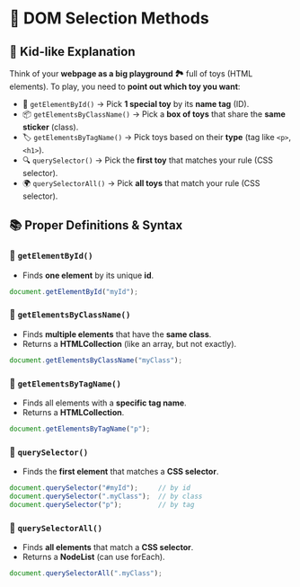 # 📖 DOM Selection Methods

## 🧒 Kid-like Explanation
Think of your **webpage as a big playground 🏞️** full of toys (HTML elements). To play, you need to **point out which toy you want**:
* 🎯 `getElementById()` → Pick **1 special toy** by its **name tag** (ID).
* 📦 `getElementsByClassName()` → Pick a **box of toys** that share the **same sticker** (class).
* 🏷️ `getElementsByTagName()` → Pick toys based on their **type** (tag like `<p>`, `<h1>`).
* 🔍 `querySelector()` → Pick the **first toy** that matches your rule (CSS selector).
* 🌍 `querySelectorAll()` → Pick **all toys** that match your rule (CSS selector).

## 📚 Proper Definitions & Syntax

### 🔹 `getElementById()`
* Finds **one element** by its unique **id**.

```javascript
document.getElementById("myId");
```

### 🔹 `getElementsByClassName()`
* Finds **multiple elements** that have the **same class**.
* Returns a **HTMLCollection** (like an array, but not exactly).

```javascript
document.getElementsByClassName("myClass");
```

### 🔹 `getElementsByTagName()`
* Finds all elements with a **specific tag name**.
* Returns a **HTMLCollection**.

```javascript
document.getElementsByTagName("p");
```

### 🔹 `querySelector()`
* Finds the **first element** that matches a **CSS selector**.

```javascript
document.querySelector("#myId");     // by id
document.querySelector(".myClass");  // by class
document.querySelector("p");         // by tag
```

### 🔹 `querySelectorAll()`
* Finds **all elements** that match a **CSS selector**.
* Returns a **NodeList** (can use forEach).

```javascript
document.querySelectorAll(".myClass");
```
